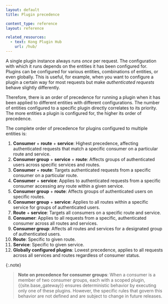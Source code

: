 ```yaml
---
layout: default
title: Plugin precedence

content_type: reference
layout: reference

related_resources:
  - text: Kong Plugin Hub
    url: /hub/
---
```


A single plugin instance always runs _once_ per request. The
configuration with which it runs depends on the entities it has been
configured for.
Plugins can be configured for various entities, combinations of entities, or even globally.
This is useful, for example, when you want to configure a plugin a certain way for most requests but make _authenticated requests_ behave slightly differently.

Therefore, there is an order of precedence for running a plugin when it has been applied to different entities with different configurations. The number of entities configured to a specific plugin directly correlates to its priority. The more entities a plugin is configured for, the higher its order of precedence.

The complete order of precedence for plugins configured to multiple entities is:

1. **Consumer** + **route** + **service**: Highest precedence, affecting authenticated requests that match a specific consumer on a particular route and service.
1. **Consumer group** + **service** + **route**: Affects groups of authenticated users across specific services and routes.
1. **Consumer** + **route**: Targets authenticated requests from a specific consumer on a particular route.
1. **Consumer** + **service**: Applies to authenticated requests from a specific consumer accessing any route within a given service.
1. **Consumer group** + **route**: Affects groups of authenticated users on specific routes.
1. **Consumer group** + **service**: Applies to all routes within a specific service for groups of authenticated users.
1. **Route** + **service**: Targets all consumers on a specific route and service.
1. **Consumer**: Applies to all requests from a specific, authenticated consumer across all routes and services.
1. **Consumer group**: Affects all routes and services for a designated group of authenticated users.
1. **Route**: Specific to given route.
1. **Service**: Specific to given service. 
1. **Globally configured plugins**: Lowest precedence, applies to all requests across all services and routes regardless of consumer status.

{:.note}
> **Note on precedence for consumer groups**:
When a consumer is a member of two consumer groups, each with a scoped plugin, 
{{site.base_gateway}} ensures deterministic behavior by executing only one of these plugins. 
However, the specific rules that govern this behavior are not defined and are subject to change in future releases.